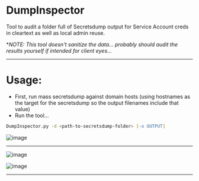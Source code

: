 # DumpInspector
Tool to audit a folder full of Secretsdump output for Service Account creds in cleartext as well as local admin reuse.

**NOTE: This tool doesn't sanitize the data... probably should audit the results yourself if intended for client eyes...*

___

# Usage:
- First, run mass secretsdump against domain hosts (using hostnames as the target for the secretsdump so the output filenames include that value)
- Run the tool... 
```zsh
DumpInspector.py -d <path-to-secretsdump-folder> [-o OUTPUT]
```

![image](https://github.com/mattmillen15/DumpInspector/assets/68832392/7de1ac32-86cb-400a-b5f3-9f7d73ff9b1f)

___

![image](https://github.com/mattmillen15/DumpInspector/assets/68832392/5df1657a-b087-419f-b554-62d5db061d95)

![image](https://github.com/mattmillen15/DumpInspector/assets/68832392/ca2e68e4-12f3-4070-9088-d2173f28eb36)

___
